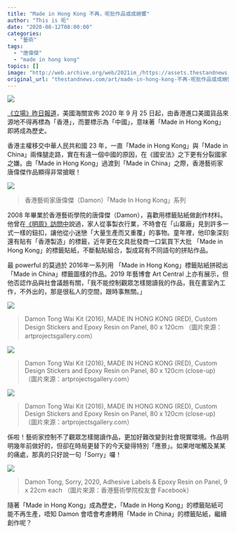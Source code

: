 ```yaml
---
title: "Made in Hong Kong 不再，呢批作品或成絕響"
author: "This is 呃"
date: "2020-08-12T08:00:00"
categories:
  - "藝術"
tags:
  - "唐偉傑"
  - "made in hong kong"
topics: []
image: "http://web.archive.org/web/2021im_/https://assets.thestandnews.com/media/photos/Untitled-5-04_EQgfe_cSNZ8da.png"
original_url: "thestandnews.com/art/made-in-hong-kong-不再-呢批作品或成絕響"
---
```

![](http://web.archive.org/web/2021im_/https://assets.thestandnews.com/media/photos/Untitled-5-04_EQgfe_cSNZ8da.png)

[《立場》昨日報道](../../international/%E7%BE%8E%E5%9C%8B%E6%B5%B7%E9%97%9C-%E6%B8%AF%E7%94%A2%E8%B2%A8%E9%80%B2%E5%8F%A3%E7%BE%8E%E5%9C%8B%E5%8F%AA%E8%83%BD%E6%A8%99%E7%82%BA%E4%BE%86%E8%87%AA-%E4%B8%AD%E5%9C%8B-%E6%9C%89-45-%E6%97%A5%E9%81%8E%E6%B8%A1%E6%9C%9F/)，美國海關宣佈 2020 年 9 月 25 日起，由香港進口美國貨品來源地不得再標為「香港」，而要標示為「中國」，意味著「Made in Hong Kong」即將成為歷史。

香港主權移交中華人民共和國 23 年，一直「Made in Hong Kong」與「Made in China」兩條腿走路，實在有違一個中國的原因，在《國安法》之下更有分裂國家之嫌。由「Made in Hong Kong」過渡到「Made in China」之際，香港藝術家唐偉傑作品顯得非常搶眼！

![](http://web.archive.org/web/2021im_/https://assets.thestandnews.com/media/photos/MadeInChina_ia99V_6kplirk.jpg)
> 香港藝術家唐偉傑（Damon）「Made In Hong Kong」系列

2008 年畢業於香港藝術學院的唐偉傑（Damon），喜歡用標籤貼紙做創作材料。他曾在[《明周》訪問中](http://web.archive.org/web/20211229132722/https://www.mpweekly.com/culture/art-central-art-basel-%e5%94%90%e5%81%89%e5%82%91-107533)說過，家人從事製衣行業，不時會在「山寨廠」見到許多一式一樣的鈕扣，讓他從小迷戀「大量生產而又重覆」的事物。童年裡，他印象深刻還有貼有「香港製造」的標籤，近年更在文具批發商一口氣買下大批 「Made in Hong Kong」的標籤貼紙，不斷黏貼組合，製成寫有不同語句的拼貼作品。

最 powerful 的莫過於 2016年一系列用 「Made in Hong Kong」標籤貼紙拼砌出「Made in China」標籤圖樣的作品。2019 年藝博會 Art Central 上亦有展示，但他否認作品與社會議題有關，「我不能控制觀眾怎樣閱讀我的作品，我在畫室內工作，不外出的，那是很私人的空間，跟時事無關。」

![](http://web.archive.org/web/2021im_/https://assets.thestandnews.com/media/photos/Screen20Shot202020-08-1220at2012.17.4220PM_2cMuB_Ki5kH00.png)
> Damon Tong Wai Kit (2016), MADE IN HONG KONG (RED), Custom Design Stickers and Epoxy Resin on Panel, 80 x 120cm （圖片來源：artprojectsgallery.com）

![](http://web.archive.org/web/2021im_/https://assets.thestandnews.com/media/photos/Screen20Shot202020-08-1220at2012.17.3320PM_4e5Te_SxxcnMZ.png)
> Damon Tong Wai Kit (2016), MADE IN HONG KONG (RED), Custom Design Stickers and Epoxy Resin on Panel, 80 x 120cm (close-up) （圖片來源：artprojectsgallery.com）

![](http://web.archive.org/web/2021im_/https://assets.thestandnews.com/media/photos/Screen20Shot202020-08-1220at2012.17.0120PM_D8qXw_QKGRpu7.png)
> Damon Tong Wai Kit (2016), MADE IN HONG KONG (RED), Custom Design Stickers and Epoxy Resin on Panel, 80 x 120cm (close-up) （圖片來源：artprojectsgallery.com）

係啦！藝術家控制不了觀眾怎樣閱讀作品，更加好難改變到社會現實環境。作品明明幾年前做好的，但卻在時局更替下的今天變得特別「應景」。如果咁啱觸及某某的痛處，那真的只好說一句「Sorry」囉！

![](http://web.archive.org/web/2021im_/https://assets.thestandnews.com/media/photos/sorry_gOjO2_Q9Hc0gt.jpg)
> Damon Tong, Sorry, 2020, Adhesive Labels & Epoxy Resin on Panel, 9 x 22cm each （圖片來源：香港藝術學院校友會 Facebook）

隨著「Made in Hong Kong」成為歷史，「Made in Hong Kong」的標籤貼紙可能不再生產，唔知 Damon 會唔會考慮轉用「Made in China」的標籤貼紙，繼續創作呢？